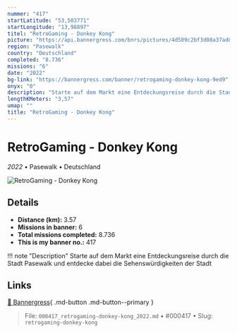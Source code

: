 ```yaml
---
nummer: "417"
startLatitude: "53,503771"
startLongitude: "13,98897"
titel: "RetroGaming - Donkey Kong"
picture: "https://api.bannergress.com/bnrs/pictures/4d509c2bf3d08a37ad81607ee16cd2ce"
region: "Pasewalk"
country: "Deutschland"
completed: "8.736"
missions: "6"
date: "2022"
bg-link: "https://bannergress.com/banner/retrogaming-donkey-kong-9ed9"
onyx: "0"
description: "Starte auf dem Markt eine Entdeckungsreise durch die Stadt Pasewalk und entdecke dabei die Sehenswürdigkeiten der Stadt"
lengthKMeters: "3,57"
umap: ""
title: "RetroGaming - Donkey Kong"
---
```

# RetroGaming - Donkey Kong

*2022* • Pasewalk • Deutschland

![RetroGaming - Donkey Kong](https://api.bannergress.com/bnrs/pictures/4d509c2bf3d08a37ad81607ee16cd2ce)

## Details
- **Distance (km):** 3.57
- **Missions in banner:** 6
- **Total missions completed:** 8.736
- **This is my banner no.:** 417


!!! note "Description"
    Starte auf dem Markt eine Entdeckungsreise durch die Stadt Pasewalk und entdecke dabei die Sehenswürdigkeiten der Stadt



## Links
[🔗 Bannergress](https://bannergress.com/banner/retrogaming-donkey-kong-9ed9){ .md-button .md-button--primary }



> File: `000417_retrogaming-donkey-kong_2022.md` • #000417 • Slug: `retrogaming-donkey-kong`

